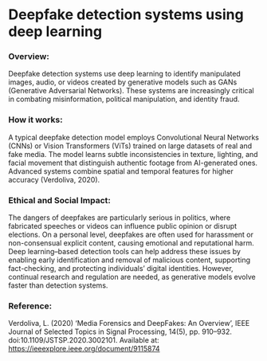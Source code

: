 # Deepfake detection systems using deep learning

### Overview:
Deepfake detection systems use deep learning to identify manipulated images, audio, or videos created by generative models such as GANs (Generative Adversarial Networks). These systems are increasingly critical in combating misinformation, political manipulation, and identity fraud.

### How it works:
A typical deepfake detection model employs Convolutional Neural Networks (CNNs) or Vision Transformers (ViTs) trained on large datasets of real and fake media. The model learns subtle inconsistencies in texture, lighting, and facial movement that distinguish authentic footage from AI-generated ones. Advanced systems combine spatial and temporal features for higher accuracy (Verdoliva, 2020).

### Ethical and Social Impact:
The dangers of deepfakes are particularly serious in politics, where fabricated speeches or videos can influence public opinion or disrupt elections. On a personal level, deepfakes are often used for harassment or non-consensual explicit content, causing emotional and reputational harm. Deep learning–based detection tools can help address these issues by enabling early identification and removal of malicious content, supporting fact-checking, and protecting individuals’ digital identities. However, continual research and regulation are needed, as generative models evolve faster than detection systems.

### Reference:
Verdoliva, L. (2020) ‘Media Forensics and DeepFakes: An Overview’, IEEE Journal of Selected Topics in Signal Processing, 14(5), pp. 910–932. doi:10.1109/JSTSP.2020.3002101. Available at: https://ieeexplore.ieee.org/document/9115874